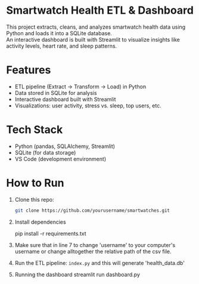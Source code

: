 # Smartwatch Health ETL & Dashboard

 This project extracts, cleans, and analyzes smartwatch health data using Python and loads it into a SQLite database.  
An interactive dashboard is built with Streamlit to visualize insights like activity levels, heart rate, and sleep patterns.

# Features
- ETL pipeline (Extract → Transform → Load) in Python
- Data stored in SQLite for analysis
- Interactive dashboard built with Streamlit
- Visualizations: user activity, stress vs. sleep, top users, etc.

# Tech Stack
- Python (pandas, SQLAlchemy, Streamlit)
- SQLite (for data storage)
- VS Code (development environment)

# How to Run
1. Clone this repo:
   ```bash
   git clone https://github.com/yourusername/smartwatches.git


2. Install dependencies

    pip install -r requirements.txt

3. Make sure that in line 7 to change 'username' to your computer's username or
   change alltogether the relative path of the csv file.
   
4.  Run the ETL pipeline: `index.py` and this will generate 'health_data.db'

5. Running the dashboard
   streamlit run dashboard.py 
   
